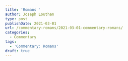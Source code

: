 ```yaml
---
title: 'Romans '
author: Joseph Louthan
type: post
publishDate: 2021-03-01
url: /commentary-romans/2021-03-01-commentary-romans/
categories:
  - Commentary
tags:
  - 'Commentary: Romans'
draft: true
---
```

